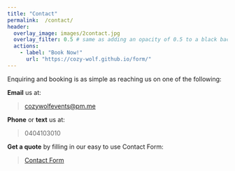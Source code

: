 ```yaml
---
title: "Contact"
permalink:  /contact/
header:
  overlay_image: images/2contact.jpg
  overlay_filter: 0.5 # same as adding an opacity of 0.5 to a black background
  actions:
    - label: "Book Now!"
      url: "https://cozy-wolf.github.io/form/"
---
```


Enquiring and booking is as simple as reaching us on one of the following:

<i class="fas fa-envelope-square"></i>       **Email** us at:
> cozywolfevents@pm.me

<i class="fas fa-phone-square"></i>      **Phone** or **text** us at:
> 0404103010

<i class="fas fa-pen-square"></i>   **Get a quote** by filling in our easy to use Contact Form:

> [Contact Form](https://cozy-wolf.github.io/form "Contact Form")
